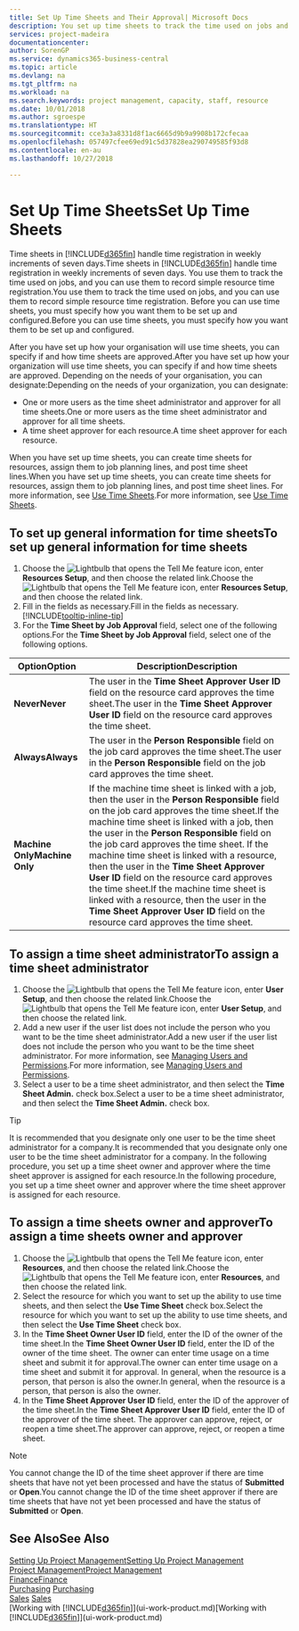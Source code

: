 ```yaml
---
title: Set Up Time Sheets and Their Approval| Microsoft Docs
description: You set up time sheets to track the time used on jobs and using resources, helping you with project management, staffing, and capacity
services: project-madeira
documentationcenter: 
author: SorenGP
ms.service: dynamics365-business-central
ms.topic: article
ms.devlang: na
ms.tgt_pltfrm: na
ms.workload: na
ms.search.keywords: project management, capacity, staff, resource
ms.date: 10/01/2018
ms.author: sgroespe
ms.translationtype: HT
ms.sourcegitcommit: cce3a3a8331d8f1ac6665d9b9a9908b172cfecaa
ms.openlocfilehash: 057497cfee69ed91c5d37828ea290749585f93d8
ms.contentlocale: en-au
ms.lasthandoff: 10/27/2018

---
```

# <a name="set-up-time-sheets"></a><span data-ttu-id="90ec8-103">Set Up Time Sheets</span><span class="sxs-lookup"><span data-stu-id="90ec8-103">Set Up Time Sheets</span></span>
<span data-ttu-id="90ec8-104">Time sheets in [!INCLUDE[d365fin](includes/d365fin_md.md)] handle time registration in weekly increments of seven days.</span><span class="sxs-lookup"><span data-stu-id="90ec8-104">Time sheets in [!INCLUDE[d365fin](includes/d365fin_md.md)] handle time registration in weekly increments of seven days.</span></span> <span data-ttu-id="90ec8-105">You use them to track the time used on jobs, and you can use them to record simple resource time registration.</span><span class="sxs-lookup"><span data-stu-id="90ec8-105">You use them to track the time used on jobs, and you can use them to record simple resource time registration.</span></span> <span data-ttu-id="90ec8-106">Before you can use time sheets, you must specify how you want them to be set up and configured.</span><span class="sxs-lookup"><span data-stu-id="90ec8-106">Before you can use time sheets, you must specify how you want them to be set up and configured.</span></span>

<span data-ttu-id="90ec8-107">After you have set up how your organisation will use time sheets, you can specify if and how time sheets are approved.</span><span class="sxs-lookup"><span data-stu-id="90ec8-107">After you have set up how your organization will use time sheets, you can specify if and how time sheets are approved.</span></span> <span data-ttu-id="90ec8-108">Depending on the needs of your organisation, you can designate:</span><span class="sxs-lookup"><span data-stu-id="90ec8-108">Depending on the needs of your organization, you can designate:</span></span>

* <span data-ttu-id="90ec8-109">One or more users as the time sheet administrator and approver for all time sheets.</span><span class="sxs-lookup"><span data-stu-id="90ec8-109">One or more users as the time sheet administrator and approver for all time sheets.</span></span>
* <span data-ttu-id="90ec8-110">A time sheet approver for each resource.</span><span class="sxs-lookup"><span data-stu-id="90ec8-110">A time sheet approver for each resource.</span></span>

<span data-ttu-id="90ec8-111">When you have set up time sheets, you can create time sheets for resources, assign them to job planning lines, and post time sheet lines.</span><span class="sxs-lookup"><span data-stu-id="90ec8-111">When you have set up time sheets, you can create time sheets for resources, assign them to job planning lines, and post time sheet lines.</span></span> <span data-ttu-id="90ec8-112">For more information, see [Use Time Sheets](projects-how-use-time-sheets.md).</span><span class="sxs-lookup"><span data-stu-id="90ec8-112">For more information, see [Use Time Sheets](projects-how-use-time-sheets.md).</span></span>

## <a name="to-set-up-general-information-for-time-sheets"></a><span data-ttu-id="90ec8-113">To set up general information for time sheets</span><span class="sxs-lookup"><span data-stu-id="90ec8-113">To set up general information for time sheets</span></span>
1. <span data-ttu-id="90ec8-114">Choose the ![Lightbulb that opens the Tell Me feature](media/ui-search/search_small.png "Tell me what you want to do") icon, enter **Resources Setup**, and then choose the related link.</span><span class="sxs-lookup"><span data-stu-id="90ec8-114">Choose the ![Lightbulb that opens the Tell Me feature](media/ui-search/search_small.png "Tell me what you want to do") icon, enter **Resources Setup**, and then choose the related link.</span></span>  
2. <span data-ttu-id="90ec8-115">Fill in the fields as necessary.</span><span class="sxs-lookup"><span data-stu-id="90ec8-115">Fill in the fields as necessary.</span></span> [!INCLUDE[tooltip-inline-tip](includes/tooltip-inline-tip_md.md)]
3. <span data-ttu-id="90ec8-116">For the **Time Sheet by Job Approval** field, select one of the following options.</span><span class="sxs-lookup"><span data-stu-id="90ec8-116">For the **Time Sheet by Job Approval** field, select one of the following options.</span></span>

| <span data-ttu-id="90ec8-117">Option</span><span class="sxs-lookup"><span data-stu-id="90ec8-117">Option</span></span> | <span data-ttu-id="90ec8-118">Description</span><span class="sxs-lookup"><span data-stu-id="90ec8-118">Description</span></span> |
| --- | --- |
| <span data-ttu-id="90ec8-119">**Never**</span><span class="sxs-lookup"><span data-stu-id="90ec8-119">**Never**</span></span> |<span data-ttu-id="90ec8-120">The user in the **Time Sheet Approver User ID** field on the resource card approves the time sheet.</span><span class="sxs-lookup"><span data-stu-id="90ec8-120">The user in the **Time Sheet Approver User ID** field on the resource card approves the time sheet.</span></span> |
| <span data-ttu-id="90ec8-121">**Always**</span><span class="sxs-lookup"><span data-stu-id="90ec8-121">**Always**</span></span> |<span data-ttu-id="90ec8-122">The user in the **Person Responsible** field on the job card approves the time sheet.</span><span class="sxs-lookup"><span data-stu-id="90ec8-122">The user in the **Person Responsible** field on the job card approves the time sheet.</span></span> |
| <span data-ttu-id="90ec8-123">**Machine Only**</span><span class="sxs-lookup"><span data-stu-id="90ec8-123">**Machine Only**</span></span> |<span data-ttu-id="90ec8-124">If the machine time sheet is linked with a job, then the user in the **Person Responsible** field on the job card approves the time sheet.</span><span class="sxs-lookup"><span data-stu-id="90ec8-124">If the machine time sheet is linked with a job, then the user in the **Person Responsible** field on the job card approves the time sheet.</span></span> <span data-ttu-id="90ec8-125">If the machine time sheet is linked with a resource, then the user in the **Time Sheet Approver User ID** field on the resource card approves the time sheet.</span><span class="sxs-lookup"><span data-stu-id="90ec8-125">If the machine time sheet is linked with a resource, then the user in the **Time Sheet Approver User ID** field on the resource card approves the time sheet.</span></span> |

## <a name="to-assign-a-time-sheet-administrator"></a><span data-ttu-id="90ec8-126">To assign a time sheet administrator</span><span class="sxs-lookup"><span data-stu-id="90ec8-126">To assign a time sheet administrator</span></span>
1. <span data-ttu-id="90ec8-127">Choose the ![Lightbulb that opens the Tell Me feature](media/ui-search/search_small.png "Tell me what you want to do") icon, enter **User Setup**, and then choose the related link.</span><span class="sxs-lookup"><span data-stu-id="90ec8-127">Choose the ![Lightbulb that opens the Tell Me feature](media/ui-search/search_small.png "Tell me what you want to do") icon, enter **User Setup**, and then choose the related link.</span></span>  
2. <span data-ttu-id="90ec8-128">Add a new user if the user list does not include the person who you want to be the time sheet administrator.</span><span class="sxs-lookup"><span data-stu-id="90ec8-128">Add a new user if the user list does not include the person who you want to be the time sheet administrator.</span></span> <span data-ttu-id="90ec8-129">For more information, see [Managing Users and Permissions](ui-how-users-permissions.md).</span><span class="sxs-lookup"><span data-stu-id="90ec8-129">For more information, see [Managing Users and Permissions](ui-how-users-permissions.md).</span></span>
3. <span data-ttu-id="90ec8-130">Select a user to be a time sheet administrator, and then select the **Time Sheet Admin.** check box.</span><span class="sxs-lookup"><span data-stu-id="90ec8-130">Select a user to be a time sheet administrator, and then select the **Time Sheet Admin.** check box.</span></span>  

> [!TIP]  
>   <span data-ttu-id="90ec8-131">It is recommended that you designate only one user to be the time sheet administrator for a company.</span><span class="sxs-lookup"><span data-stu-id="90ec8-131">It is recommended that you designate only one user to be the time sheet administrator for a company.</span></span> <span data-ttu-id="90ec8-132">In the following procedure, you set up a time sheet owner and approver where the time sheet approver is assigned for each resource.</span><span class="sxs-lookup"><span data-stu-id="90ec8-132">In the following procedure, you set up a time sheet owner and approver where the time sheet approver is assigned for each resource.</span></span>  

## <a name="to-assign-a-time-sheets-owner-and-approver"></a><span data-ttu-id="90ec8-133">To assign a time sheets owner and approver</span><span class="sxs-lookup"><span data-stu-id="90ec8-133">To assign a time sheets owner and approver</span></span>
1. <span data-ttu-id="90ec8-134">Choose the ![Lightbulb that opens the Tell Me feature](media/ui-search/search_small.png "Tell me what you want to do") icon, enter **Resources**, and then choose the related link.</span><span class="sxs-lookup"><span data-stu-id="90ec8-134">Choose the ![Lightbulb that opens the Tell Me feature](media/ui-search/search_small.png "Tell me what you want to do") icon, enter **Resources**, and then choose the related link.</span></span>
2. <span data-ttu-id="90ec8-135">Select the resource for which you want to set up the ability to use time sheets, and then select the **Use Time Sheet** check box.</span><span class="sxs-lookup"><span data-stu-id="90ec8-135">Select the resource for which you want to set up the ability to use time sheets, and then select the **Use Time Sheet** check box.</span></span>  
3. <span data-ttu-id="90ec8-136">In the **Time Sheet Owner User ID** field, enter the ID of the owner of the time sheet.</span><span class="sxs-lookup"><span data-stu-id="90ec8-136">In the **Time Sheet Owner User ID** field, enter the ID of the owner of the time sheet.</span></span> <span data-ttu-id="90ec8-137">The owner can enter time usage on a time sheet and submit it for approval.</span><span class="sxs-lookup"><span data-stu-id="90ec8-137">The owner can enter time usage on a time sheet and submit it for approval.</span></span> <span data-ttu-id="90ec8-138">In general, when the resource is a person, that person is also the owner.</span><span class="sxs-lookup"><span data-stu-id="90ec8-138">In general, when the resource is a person, that person is also the owner.</span></span>  
4. <span data-ttu-id="90ec8-139">In the **Time Sheet Approver User ID** field, enter the ID of the approver of the time sheet.</span><span class="sxs-lookup"><span data-stu-id="90ec8-139">In the **Time Sheet Approver User ID** field, enter the ID of the approver of the time sheet.</span></span> <span data-ttu-id="90ec8-140">The approver can approve, reject, or reopen a time sheet.</span><span class="sxs-lookup"><span data-stu-id="90ec8-140">The approver can approve, reject, or reopen a time sheet.</span></span>  

> [!NOTE]  
>   <span data-ttu-id="90ec8-141">You cannot change the ID of the time sheet approver if there are time sheets that have not yet been processed and have the status of **Submitted** or **Open**.</span><span class="sxs-lookup"><span data-stu-id="90ec8-141">You cannot change the ID of the time sheet approver if there are time sheets that have not yet been processed and have the status of **Submitted** or **Open**.</span></span>

## <a name="see-also"></a><span data-ttu-id="90ec8-142">See Also</span><span class="sxs-lookup"><span data-stu-id="90ec8-142">See Also</span></span>
[<span data-ttu-id="90ec8-143">Setting Up Project Management</span><span class="sxs-lookup"><span data-stu-id="90ec8-143">Setting Up Project Management</span></span>](projects-setup-projects.md)  
[<span data-ttu-id="90ec8-144">Project Management</span><span class="sxs-lookup"><span data-stu-id="90ec8-144">Project Management</span></span>](projects-manage-projects.md)  
[<span data-ttu-id="90ec8-145">Finance</span><span class="sxs-lookup"><span data-stu-id="90ec8-145">Finance</span></span>](finance.md)  
<span data-ttu-id="90ec8-146">[Purchasing](purchasing-manage-purchasing.md)       </span><span class="sxs-lookup"><span data-stu-id="90ec8-146">[Purchasing](purchasing-manage-purchasing.md)       </span></span>  
<span data-ttu-id="90ec8-147">[Sales](sales-manage-sales.md)    </span><span class="sxs-lookup"><span data-stu-id="90ec8-147">[Sales](sales-manage-sales.md)    </span></span>  
<span data-ttu-id="90ec8-148">[Working with [!INCLUDE[d365fin](includes/d365fin_md.md)]](ui-work-product.md)</span><span class="sxs-lookup"><span data-stu-id="90ec8-148">[Working with [!INCLUDE[d365fin](includes/d365fin_md.md)]](ui-work-product.md)</span></span>  

